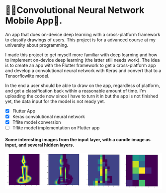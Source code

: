 # 👨‍💻Convolutional Neural Network Mobile App📱.
An app that does on-device deep learning with a cross-platform framework to classify drawings of users. This project is for a advanced course at my university about programming. 

I made this project to get myself more familiar with deep learning and how to implement on-device deep learning (the latter still needs work). The idea is to create an app with the Flutter framework to get a cross-platform app and develop a convolutional neural network with Keras and convert that to a Tensorflowlite model.

In the end a user should be able to draw on the app, regardless of platform, and get a classification back within a reasonable amount of time. I'm uploading the code now since I have to turn it in but the app is not finished yet, the data input for the model is not ready yet.

- [x] Flutter App
- [x] Keras convolutional neural network
- [x] Tflite model conversion
- [ ] Tflite model implementation on Flutter app

#### Some interesting images from the input layer, with a candle image as input, and several hidden layers.
![CNN image](https://github.com/JesseB-Kit/drawing_nn/blob/master/image.PNG "image")
